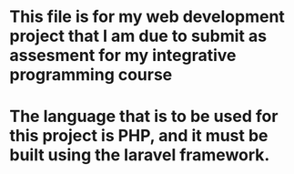 # This file is for my web development project that I am due to submit as assesment for my integrative programming course 
# The language that is to be used for this project is PHP, and it must be built using the laravel framework.